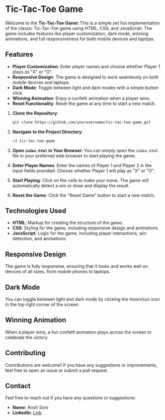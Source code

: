 # Tic-Tac-Toe Game

Welcome to the **Tic-Tac-Toe Game**! This is a simple yet fun implementation of the classic Tic-Tac-Toe game using HTML, CSS, and JavaScript. The game includes features like player customization, dark mode, winning animations, and full responsiveness for both mobile devices and laptops.

## Features

- **Player Customization**: Enter player names and choose whether Player 1 plays as "X" or "O".
- **Responsive Design**: The game is designed to work seamlessly on both mobile devices and laptops.
- **Dark Mode**: Toggle between light and dark modes with a simple button click.
- **Winning Animation**: Enjoy a confetti animation when a player wins.
- **Reset Functionality**: Reset the game at any time to start a new match.

1. **Clone the Repository**: 
    ```bash
    git clone https://github.com/yourusername/tic-tac-toe-game.git
    ```
2. **Navigate to the Project Directory**: 
    ```bash
    cd tic-tac-toe-game
    ```
3. **Open `index.html` in Your Browser**: 
    You can simply open the `index.html` file in your preferred web browser to start playing the game.

4. **Enter Player Names**: 
    Enter the names of Player 1 and Player 2 in the input fields provided. Choose whether Player 1 will play as "X" or "O".

5. **Start Playing**: 
    Click on the cells to make your move. The game will automatically detect a win or draw and display the result.

6. **Reset the Game**: 
    Click the "Reset Game" button to start a new match.

## Technologies Used

- **HTML**: Markup for creating the structure of the game.
- **CSS**: Styling for the game, including responsive design and animations.
- **JavaScript**: Logic for the game, including player interactions, win detection, and animations.

## Responsive Design

The game is fully responsive, ensuring that it looks and works well on devices of all sizes, from mobile phones to laptops.

## Dark Mode

You can toggle between light and dark mode by clicking the moon/sun icon in the top right corner of the screen.

## Winning Animation

When a player wins, a fun confetti animation plays across the screen to celebrate the victory.

## Contributing

Contributions are welcome! If you have any suggestions or improvements, feel free to open an issue or submit a pull request.

## Contact

Feel free to reach out if you have any questions or suggestions:

- **Name**: Ansh Soni
- **LinkedIn**: [Link](https://www.linkedin.com/in/anshmnsoni/)
